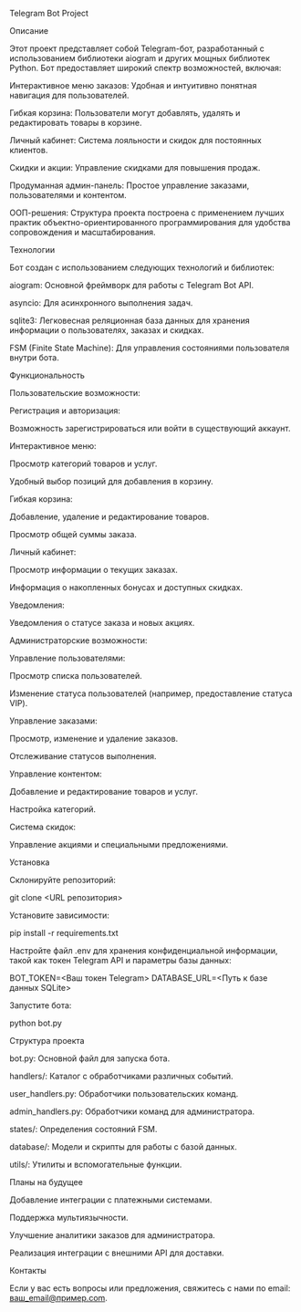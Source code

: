 Telegram Bot Project

Описание

Этот проект представляет собой Telegram-бот, разработанный с использованием библиотеки aiogram и других мощных библиотек Python. Бот предоставляет широкий спектр возможностей, включая:

Интерактивное меню заказов: Удобная и интуитивно понятная навигация для пользователей.

Гибкая корзина: Пользователи могут добавлять, удалять и редактировать товары в корзине.

Личный кабинет: Система лояльности и скидок для постоянных клиентов.

Скидки и акции: Управление скидками для повышения продаж.

Продуманная админ-панель: Простое управление заказами, пользователями и контентом.

ООП-решения: Структура проекта построена с применением лучших практик объектно-ориентированного программирования для удобства сопровождения и масштабирования.

Технологии

Бот создан с использованием следующих технологий и библиотек:

aiogram: Основной фреймворк для работы с Telegram Bot API.

asyncio: Для асинхронного выполнения задач.

sqlite3: Легковесная реляционная база данных для хранения информации о пользователях, заказах и скидках.

FSM (Finite State Machine): Для управления состояниями пользователя внутри бота.

Функциональность

Пользовательские возможности:

Регистрация и авторизация:

Возможность зарегистрироваться или войти в существующий аккаунт.

Интерактивное меню:

Просмотр категорий товаров и услуг.

Удобный выбор позиций для добавления в корзину.

Гибкая корзина:

Добавление, удаление и редактирование товаров.

Просмотр общей суммы заказа.

Личный кабинет:

Просмотр информации о текущих заказах.

Информация о накопленных бонусах и доступных скидках.

Уведомления:

Уведомления о статусе заказа и новых акциях.

Администраторские возможности:

Управление пользователями:

Просмотр списка пользователей.

Изменение статуса пользователей (например, предоставление статуса VIP).

Управление заказами:

Просмотр, изменение и удаление заказов.

Отслеживание статусов выполнения.

Управление контентом:

Добавление и редактирование товаров и услуг.

Настройка категорий.

Система скидок:

Управление акциями и специальными предложениями.

Установка

Склонируйте репозиторий:

git clone <URL репозитория>

Установите зависимости:

pip install -r requirements.txt

Настройте файл .env для хранения конфиденциальной информации, такой как токен Telegram API и параметры базы данных:

BOT_TOKEN=<Ваш токен Telegram>
DATABASE_URL=<Путь к базе данных SQLite>

Запустите бота:

python bot.py

Структура проекта

bot.py: Основной файл для запуска бота.

handlers/: Каталог с обработчиками различных событий.

user_handlers.py: Обработчики пользовательских команд.

admin_handlers.py: Обработчики команд для администратора.

states/: Определения состояний FSM.

database/: Модели и скрипты для работы с базой данных.

utils/: Утилиты и вспомогательные функции.

Планы на будущее

Добавление интеграции с платежными системами.

Поддержка мультиязычности.

Улучшение аналитики заказов для администратора.

Реализация интеграции с внешними API для доставки.

Контакты

Если у вас есть вопросы или предложения, свяжитесь с нами по email: ваш_email@пример.com.